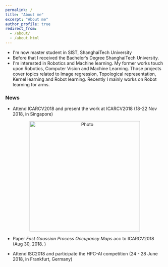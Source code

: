 ```yaml
---
permalink: /
title: "About me"
excerpt: "About me"
author_profile: true
redirect_from: 
  - /about/
  - /about.html
---
```




* I'm now master student in SIST, ShanghaiTech University
* Before that I received the Bachelor’s Degree ShanghaiTech University.
* I'm interested in Robotics and Machine learning. My former works touch upon Robotics, Computer Vision and Machine Learning. Those projects cover topics related to Image regression, Topological representation, Kernel learning and Robot learning. Recently I mainly works on Robot learning for arms.


### News

* Attend ICARCV2018 and present the work at ICARCV2018 (18-22 Nov 2018, in Singapore)
<p align="center">
  <img src="https://jarrome.github.io/files/ICARCV2018.jpeg?raw=true" alt="Photo" style="width: 350px;"/> 
</p>

* Paper _Fast Gaussian Process Occupancy Maps_ acc to ICARCV2018 (Aug 30, 2018. )

* Attend ISC2018 and participate the HPC-AI competition (24 - 28 June 2018,  in Frankfurt, Germany)
